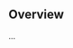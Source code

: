 <!-- Note: Please must use one of our issue templates to file an issue! 🛑 -->
<!-- 👉 https://github.com/JoshuaKGoldberg/typedoc-plugin-konamimojisplosion/issues/new/choose 👈 -->
<!-- **Issues that should have been filed with a template will be closed without action, and we will ask you to use a template.** -->

<!-- This blank issue template is only for issues that don't fit any of the templates. -->

## Overview

...
